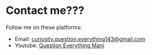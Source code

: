 

# Contact me???

Follow me on these platforms:

- Email: curiosity.question.everything143@gmail.com
- Youtube: [Question Everything Mani](https://www.youtube.com/@queseverythgmani)
